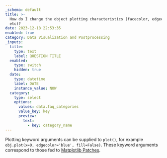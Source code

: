 ```yaml
---
_schema: default
title: >-
  How do I change the object plotting characteristics (facecolor, edgecolor,
  etc)?
date: 2023-12-18 22:53:35
enabled: true
category: Data Visualization and Postprocessing
_inputs:
  title:
    type: text
    label: QUESTION TITLE
  enabled:
    type: switch
    hidden: true
  date:
    type: datetime
    label: DATE
    instance_value: NOW
  category:
    type: select
    options:
      values: data.faq_categories
      value_key: key
      preview:
        text:
          - key: category_name
---
```

<div>Plotting keyword arguments can be supplied to <code>plot()</code>, for example <code>obj.plot(x=0, edgecolor='blue', fill=False)</code>. These keyword arguments correspond to those fed to <a target="_blank" rel="noopener" href="https://tinyurl.com/2nf5c2fk">Matplotlib Patches</a>.</div>